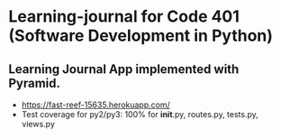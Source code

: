 # Learning-journal for Code 401 (Software Development in Python)
## Learning Journal App implemented with Pyramid.
* https://fast-reef-15635.herokuapp.com/
* Test coverage for py2/py3: 100% for __init__.py, routes.py, tests.py, views.py
